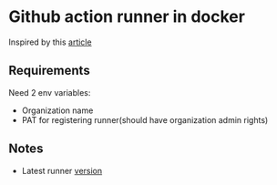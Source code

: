 # Github action runner in docker

Inspired by this [article](https://testdriven.io/blog/github-actions-docker/)

## Requirements

Need 2 env variables:

- Organization name
- PAT for registering runner(should have organization admin rights)

## Notes

- Latest runner [version](https://github.com/actions/runner/releases)
